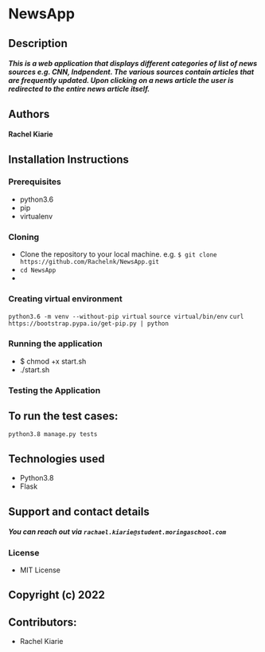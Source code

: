 # NewsApp


## Description
##### This is a web application that displays different categories of list of news sources e.g. CNN, Indpendent. The various sources contain articles that are frequently updated. Upon clicking on a news article the user is redirected to the entire news article itself.

## Authors
#### Rachel Kiarie



## Installation Instructions
### Prerequisites
* python3.6
* pip
* virtualenv

### Cloning

* Clone the repository to your local machine. e.g. 
`$ git clone https://github.com/Rachelnk/NewsApp.git`
* `cd NewsApp`
* 
### Creating virtual environment
`python3.6 -m venv --without-pip virtual`
`source virtual/bin/env`
`curl https://bootstrap.pypa.io/get-pip.py | python `

### Running the application
* $ chmod +x start.sh
* ./start.sh

### Testing the Application
## To run the test cases:
`python3.8 manage.py tests`


## Technologies used
* Python3.8
* Flask

## Support and contact details
##### You can reach out via `rachael.kiarie@student.moringaschool.com` 
 ### License
 * MIT License
 ## Copyright (c) 2022
 
 ## Contributors:
 * Rachel Kiarie

